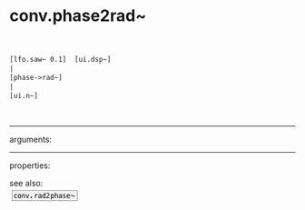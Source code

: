 # conv.phase2rad~

```


[lfo.saw~ 0.1]  [ui.dsp~]
|
[phase->rad~]
|
[ui.n~]

            
```
---
arguments:


---
properties:


see also:<br>
![conv.rad2phase~](img/object_conv.rad2phase~.png)
